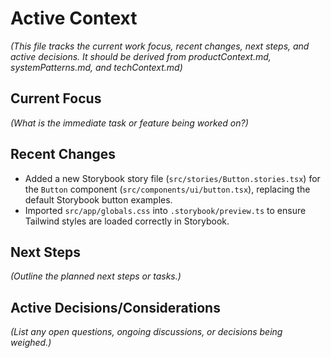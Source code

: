 # Active Context

_(This file tracks the current work focus, recent changes, next steps, and active decisions. It should be derived from productContext.md, systemPatterns.md, and techContext.md)_

## Current Focus

_(What is the immediate task or feature being worked on?)_

## Recent Changes

- Added a new Storybook story file (`src/stories/Button.stories.tsx`) for the `Button` component (`src/components/ui/button.tsx`), replacing the default Storybook button examples.
- Imported `src/app/globals.css` into `.storybook/preview.ts` to ensure Tailwind styles are loaded correctly in Storybook.

## Next Steps

_(Outline the planned next steps or tasks.)_

## Active Decisions/Considerations

_(List any open questions, ongoing discussions, or decisions being weighed.)_
